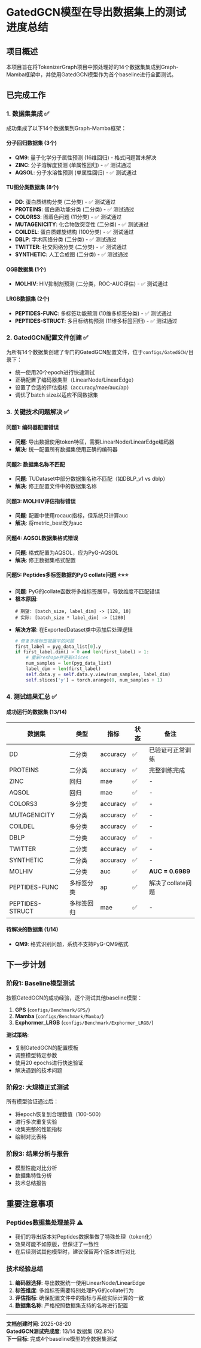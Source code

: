 # GatedGCN模型在导出数据集上的测试进度总结

## 项目概述

本项目旨在将TokenizerGraph项目中预处理好的14个数据集集成到Graph-Mamba框架中，并使用GatedGCN模型作为首个baseline进行全面测试。

## 已完成工作

### 1. 数据集集成 ✅
成功集成了以下14个数据集到Graph-Mamba框架：

#### 分子回归数据集 (3个)
- **QM9**: 量子化学分子属性预测 (16维回归) - 格式问题暂未解决
- **ZINC**: 分子溶解度预测 (单属性回归) - ✅ 测试通过  
- **AQSOL**: 分子水溶性预测 (单属性回归) - ✅ 测试通过

#### TU图分类数据集 (8个)
- **DD**: 蛋白质结构分类 (二分类) - ✅ 测试通过
- **PROTEINS**: 蛋白质功能分类 (二分类) - ✅ 测试通过
- **COLORS3**: 图着色问题 (11分类) - ✅ 测试通过
- **MUTAGENICITY**: 化合物致突变性 (二分类) - ✅ 测试通过  
- **COILDEL**: 蛋白质螺旋结构 (100分类) - ✅ 测试通过
- **DBLP**: 学术网络分类 (二分类) - ✅ 测试通过
- **TWITTER**: 社交网络分类 (二分类) - ✅ 测试通过
- **SYNTHETIC**: 人工合成图 (二分类) - ✅ 测试通过

#### OGB数据集 (1个)  
- **MOLHIV**: HIV抑制剂预测 (二分类，ROC-AUC评估) - ✅ 测试通过

#### LRGB数据集 (2个)
- **PEPTIDES-FUNC**: 多标签功能预测 (10维多标签分类) - ✅ 测试通过
- **PEPTIDES-STRUCT**: 多目标结构预测 (11维多标签回归) - ✅ 测试通过

### 2. GatedGCN配置文件创建 ✅
为所有14个数据集创建了专门的GatedGCN配置文件，位于`configs/GatedGCN/`目录下：

- 统一使用20个epoch进行快速测试
- 正确配置了编码器类型（LinearNode/LinearEdge）
- 设置了合适的评估指标（accuracy/mae/auc/ap）
- 调优了batch size以适应不同数据集

### 3. 关键技术问题解决 ✅

#### 问题1: 编码器配置错误
- **问题**: 导出数据使用token特征，需要LinearNode/LinearEdge编码器
- **解决**: 统一配置所有数据集使用正确的编码器

#### 问题2: 数据集名称不匹配  
- **问题**: TUDataset中部分数据集名称不匹配（如DBLP_v1 vs dblp）
- **解决**: 修正配置文件中的数据集名称

#### 问题3: MOLHIV评估指标错误
- **问题**: 配置中使用rocauc指标，但系统只计算auc
- **解决**: 将metric_best改为auc

#### 问题4: AQSOL数据集格式错误
- **问题**: 格式配置为AQSOL，应为PyG-AQSOL
- **解决**: 修正数据集格式配置

#### 问题5: Peptides多标签数据的PyG collate问题 ⭐⭐⭐
- **问题**: PyG的collate函数将多维标签展平，导致维度不匹配错误
- **根本原因**: 
  ```
  # 期望: [batch_size, label_dim] -> [128, 10]
  # 实际: [batch_size * label_dim] -> [1280]
  ```
- **解决方案**: 在ExportedDataset类中添加后处理逻辑
  ```python
  # 修复多维标签被展平的问题
  first_label = pyg_data_list[0].y
  if first_label.dim() > 0 and len(first_label) > 1:
      # 重新reshape并更新slices
      num_samples = len(pyg_data_list)
      label_dim = len(first_label)
      self.data.y = self.data.y.view(num_samples, label_dim)
      self.slices['y'] = torch.arange(0, num_samples + 1)
  ```

### 4. 测试结果汇总 ✅

#### 成功运行的数据集 (13/14)
| 数据集 | 类型 | 指标 | 状态 | 备注 |
|-------|------|------|------|------|
| DD | 二分类 | accuracy | ✅ | 已验证可正常训练 |
| PROTEINS | 二分类 | accuracy | ✅ | 完整训练完成 |
| ZINC | 回归 | mae | ✅ | - |
| AQSOL | 回归 | mae | ✅ | - |
| COLORS3 | 多分类 | accuracy | ✅ | - |
| MUTAGENICITY | 二分类 | accuracy | ✅ | - |
| COILDEL | 多分类 | accuracy | ✅ | - |
| DBLP | 二分类 | accuracy | ✅ | - |
| TWITTER | 二分类 | accuracy | ✅ | - |
| SYNTHETIC | 二分类 | accuracy | ✅ | - |
| MOLHIV | 二分类 | auc | ✅ | **AUC = 0.6989** |
| PEPTIDES-FUNC | 多标签分类 | ap | ✅ | 解决了collate问题 |
| PEPTIDES-STRUCT | 多标签回归 | mae | ✅ | - |

#### 待解决的数据集 (1/14)
- **QM9**: 格式识别问题，系统不支持PyG-QM9格式

## 下一步计划

### 阶段1: Baseline模型测试
按照GatedGCN的成功经验，逐个测试其他baseline模型：

1. **GPS** (`configs/Benchmark/GPS/`)
2. **Mamba** (`configs/Benchmark/Mamba/`)  
3. **Exphormer_LRGB** (`configs/Benchmark/Exphormer_LRGB/`)

**测试策略**:
- 复制GatedGCN的配置模板
- 调整模型特定参数
- 使用20 epochs进行快速验证
- 解决遇到的技术问题

### 阶段2: 大规模正式测试
所有模型验证通过后：
- 将epoch恢复到合理数值（100-500）
- 进行多次重复实验
- 收集完整的性能指标
- 绘制对比表格

### 阶段3: 结果分析与报告
- 模型性能对比分析
- 数据集特性分析
- 技术总结报告

## 重要注意事项

### Peptides数据集处理差异 ⚠️
- 我们的导出版本对Peptides数据集做了特殊处理（token化）
- 效果可能不如原版，但保证了一致性
- 在后续测试其他模型时，建议保留两个版本进行对比

### 技术经验总结
1. **编码器选择**: 导出数据统一使用LinearNode/LinearEdge
2. **标签维度**: 多维标签需要特别处理PyG的collate行为
3. **评估指标**: 确保配置文件中的指标与系统实际计算的一致
4. **数据集名称**: 严格按照数据集支持的名称进行配置

---
**文档创建时间**: 2025-08-20  
**GatedGCN测试完成度**: 13/14 数据集 (92.8%)  
**下一目标**: 完成4个baseline模型的全数据集测试
